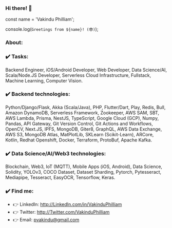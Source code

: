 ### Hi there! 👋

const name = 'Vakindu Philliam';

console.log(`Greetings from ${name}! (😎)`);

### About:

### ✔️ Tasks:

Backend Engineer, iOS/Android Developer, Web Developer, Data Science/AI, Scala/Node.JS Developer, Serverless Cloud Infrastructure, Fullstack, Machine Learning, Computer Vision.

### ✔️ Backend technologies:

Python/Django/Flask, Akka (Scala/Java), PHP, Flutter/Dart, Play, Redis, Bull, Amazon DynamoDB, Serverless Framework, Zookeeper, AWS SAM, SBT, AWS Lambda, Prisma, NestJS, TypeScript, Google Cloud (GCP), Numpy, Pandas, API Gateway, Git Version Control, Git Actions and Workflows, OpenCV, Next.JS, IPFS, MongoDB, Giter8, GraphQL, AWS Data Exchange, AWS S3, MongoDB Atlas, MatPlotLib, SKLearn (Scikit-Learn), ARCore, Kotlin, Redhat Openshift, Docker, Terraform, ProtoBuf, Apache Kafka.

### ✔️ Data Science/AI/Web3 technologies:

Blockchain, Web3, IoT (MQTT), Mobile Apps (iOS, Android), Data Science, Solidity, YOLOv3, COCO Dataset, Dataset Sharding, Pytorch, Pytesseract, Mediapipe, Tesseract, EasyOCR, Tensorflow, Keras.

### ✔️ Find me:

- 👉 LinkedIn: http://LinkedIn.com/in/VakinduPhilliam
- 👉 Twitter:  http://Twitter.com/VakinduPhilliam
- 👉 Email:  pvakindu@gmail.com
